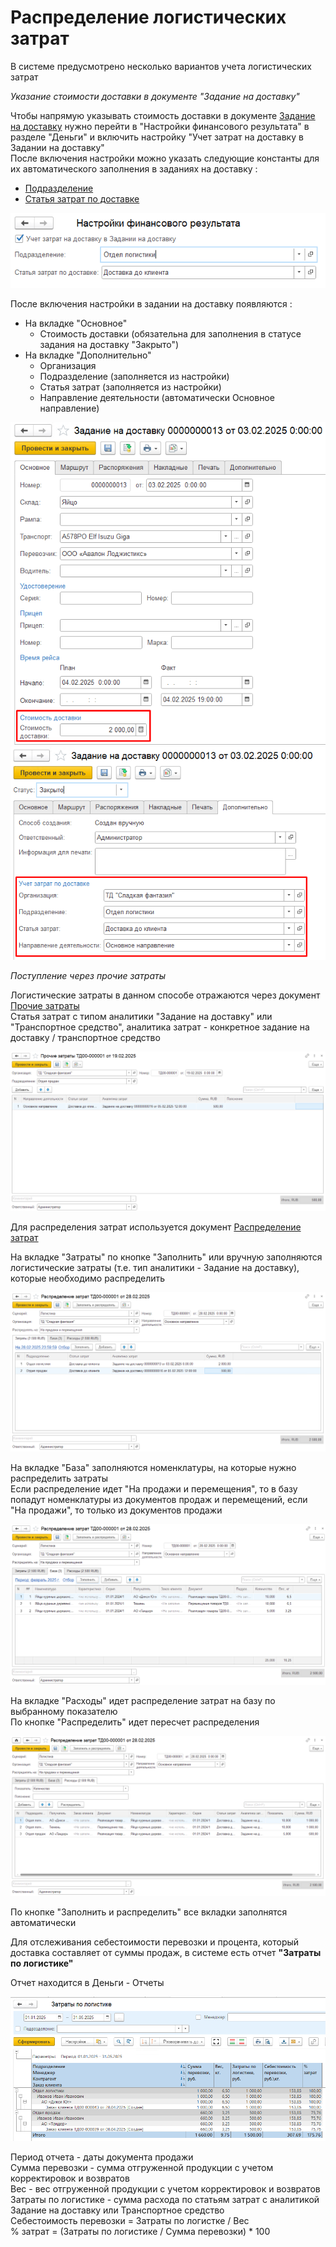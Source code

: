 # Распределение логистических затрат

В системе предусмотрено несколько вариантов учета логистических затрат

*Указание стоимости доставки в документе "Задание на доставку"*

Чтобы напрямую указывать стоимость доставки в документе [Задание на доставку](../../../CRM/CustomerService/FormationOfShipments/PlanningOfShipments/DistributionOfShipmentsByCar.md) нужно перейти в "Настройки финансового результата" в разделе "Деньги" и включить настройку "Учет затрат на доставку в Задании на доставку"  
После включения настройки можно указать следующие константы для их автоматического заполнения в заданиях на доставку :  
- [Подразделение](../../../CommonInformation/Department.md)  
- [Статья затрат по доставке](../../ItemsOfExpenditure.md)  

[![1]][1] 

После включения настройки в задании на доставку появляются :  
- На вкладке "Основное"    
    - Стоимость доставки (обязательна для заполнения в статусе задания на доставку "Закрыто")  
- На вкладке "Дополнительно"  
    - Организация  
    - Подразделение (заполняется из настройки)  
    - Статья затрат (заполняется из настройки)  
    - Направление деятельности (автоматически Основное направление)  

[![2]][2]  
[![3]][3] 

*Поступление через прочие затраты*

Логистические затраты в данном способе отражаются через документ [Прочие затраты](../../OtherExpenses.md)  
Статья затрат с типом аналитики "Задание на доставку" или "Транспортное средство", аналитика затрат - конкретное задание на доставку / транспортное средство

[![4]][4] 

Для распределения затрат используется документ [Распределение затрат](../../CostAllocation.md)  

На вкладке "Затраты" по кнопке "Заполнить" или вручную заполняются логистические затраты (т.е. тип аналитики - Задание на доставку), которые необходимо распределить 

[![5]][5]   

На вкладке "База" заполняются номенклатуры, на которые нужно распределить затраты  
Если распределение идет "На продажи и перемещения", то в базу попадут номенклатуры из документов продаж и перемещений, если "На продажи", то только из документов продажи  

[![6]][6]   

На вкладке "Расходы" идет распределение затрат на базу по выбранному показателю  
По кнопке "Распределить" идет пересчет распределения

[![7]][7]   

По кнопке "Заполнить и распределить" все вкладки заполнятся автоматически

Для отслеживания себестоимости перевозки и процента, который доставка составляет от суммы продаж, в системе есть отчет **"Затраты по логистике"** 

Отчет находится в Деньги - Отчеты

![8] 

Период отчета - даты документа продажи  
Сумма перевозки - сумма отгруженной продукции с учетом корректировок и возвратов  
Вес - вес отгруженной продукции с учетом корректировок и возвратов   
Затраты по логистике - сумма расхода по статьям затрат с аналитикой Задание на доставку или Транспортное средство  
Себестоимость перевозки = Затраты по логистке / Вес  
% затрат = (Затраты по логистике / Сумма перевозки) * 100

[1]: Settings.png 
[2]: 2.png 
[3]: 3.png 
[4]: 4.png 
[5]: 5.png 
[6]: 6.png 
[7]: 7.png 
[8]: Rep.png 